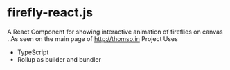 # firefly-react.js
A React Component for showing interactive animation of fireflies on canvas . As seen on the main page of http://thomso.in
Project Uses
* TypeScript
* Rollup as builder and bundler

